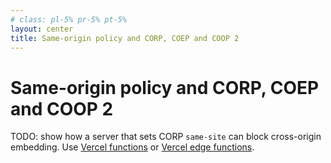 ```yaml
---
# class: pl-5% pr-5% pt-5%
layout: center
title: Same-origin policy and CORP, COEP and COOP 2
---
```

<h1>Same-origin policy and CORP, COEP and COOP 2</h1>

<Transform scale="0.9">

TODO: show how a server that sets CORP `same-site` can block cross-origin embedding. Use [Vercel functions](https://vercel.com/docs/functions) or [Vercel edge functions](https://vercel.com/templates/edge-functions).

</Transform>
